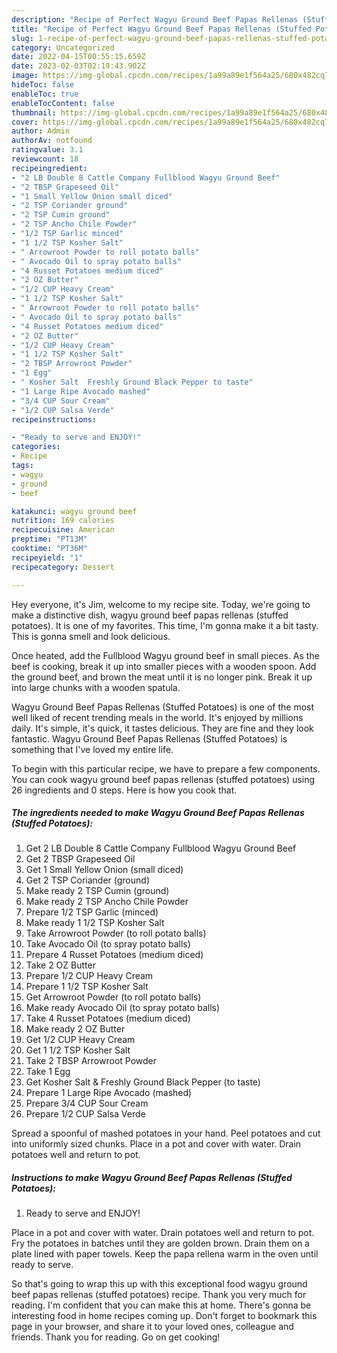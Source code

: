 ```yaml
---
description: "Recipe of Perfect Wagyu Ground Beef Papas Rellenas (Stuffed Potatoes)"
title: "Recipe of Perfect Wagyu Ground Beef Papas Rellenas (Stuffed Potatoes)"
slug: 1-recipe-of-perfect-wagyu-ground-beef-papas-rellenas-stuffed-potatoes
category: Uncategorized
date: 2022-04-15T00:55:15.659Z
date: 2023-02-03T02:19:43.902Z
image: https://img-global.cpcdn.com/recipes/1a99a89e1f564a25/680x482cq70/wagyu-ground-beef-papas-rellenas-stuffed-potatoes-recipe-main-photo.jpg
hideToc: false
enableToc: true
enableTocContent: false
thumbnail: https://img-global.cpcdn.com/recipes/1a99a89e1f564a25/680x482cq70/wagyu-ground-beef-papas-rellenas-stuffed-potatoes-recipe-main-photo.jpg
cover: https://img-global.cpcdn.com/recipes/1a99a89e1f564a25/680x482cq70/wagyu-ground-beef-papas-rellenas-stuffed-potatoes-recipe-main-photo.jpg
author: Admin
authorAv: notfound
ratingvalue: 3.1
reviewcount: 18
recipeingredient:
- "2 LB Double 8 Cattle Company Fullblood Wagyu Ground Beef"
- "2 TBSP Grapeseed Oil"
- "1 Small Yellow Onion small diced"
- "2 TSP Coriander ground"
- "2 TSP Cumin ground"
- "2 TSP Ancho Chile Powder"
- "1/2 TSP Garlic minced"
- "1 1/2 TSP Kosher Salt"
- " Arrowroot Powder to roll potato balls"
- " Avocado Oil to spray potato balls"
- "4 Russet Potatoes medium diced"
- "2 OZ Butter"
- "1/2 CUP Heavy Cream"
- "1 1/2 TSP Kosher Salt"
- " Arrowroot Powder to roll potato balls"
- " Avocado Oil to spray potato balls"
- "4 Russet Potatoes medium diced"
- "2 OZ Butter"
- "1/2 CUP Heavy Cream"
- "1 1/2 TSP Kosher Salt"
- "2 TBSP Arrowroot Powder"
- "1 Egg"
- " Kosher Salt  Freshly Ground Black Pepper to taste"
- "1 Large Ripe Avocado mashed"
- "3/4 CUP Sour Cream"
- "1/2 CUP Salsa Verde"
recipeinstructions:

- "Ready to serve and ENJOY!"
categories:
- Recipe
tags:
- wagyu
- ground
- beef

katakunci: wagyu ground beef 
nutrition: 169 calories
recipecuisine: American
preptime: "PT13M"
cooktime: "PT36M"
recipeyield: "1"
recipecategory: Dessert

---
```



Hey everyone, it's Jim, welcome to my recipe site. Today, we're going to make a distinctive dish, wagyu ground beef papas rellenas (stuffed potatoes). It is one of my favorites. This time, I'm gonna make it a bit tasty. This is gonna smell and look delicious.

Once heated, add the Fullblood Wagyu ground beef in small pieces. As the beef is cooking, break it up into smaller pieces with a wooden spoon. Add the ground beef, and brown the meat until it is no longer pink. Break it up into large chunks with a wooden spatula.

Wagyu Ground Beef Papas Rellenas (Stuffed Potatoes) is one of the most well liked of recent trending meals in the world. It's enjoyed by millions daily. It's simple, it's quick, it tastes delicious. They are fine and they look fantastic. Wagyu Ground Beef Papas Rellenas (Stuffed Potatoes) is something that I've loved my entire life.


To begin with this particular recipe, we have to prepare a few components. You can cook wagyu ground beef papas rellenas (stuffed potatoes) using 26 ingredients and 0 steps. Here is how you cook that.

<!--inarticleads1-->

##### The ingredients needed to make Wagyu Ground Beef Papas Rellenas (Stuffed Potatoes):

1. Get 2 LB Double 8 Cattle Company Fullblood Wagyu Ground Beef
1. Get 2 TBSP Grapeseed Oil
1. Get 1 Small Yellow Onion (small diced)
1. Get 2 TSP Coriander (ground)
1. Make ready 2 TSP Cumin (ground)
1. Make ready 2 TSP Ancho Chile Powder
1. Prepare 1/2 TSP Garlic (minced)
1. Make ready 1 1/2 TSP Kosher Salt
1. Take  Arrowroot Powder (to roll potato balls)
1. Take  Avocado Oil (to spray potato balls)
1. Prepare 4 Russet Potatoes (medium diced)
1. Take 2 OZ Butter
1. Prepare 1/2 CUP Heavy Cream
1. Prepare 1 1/2 TSP Kosher Salt
1. Get  Arrowroot Powder (to roll potato balls)
1. Make ready  Avocado Oil (to spray potato balls)
1. Take 4 Russet Potatoes (medium diced)
1. Make ready 2 OZ Butter
1. Get 1/2 CUP Heavy Cream
1. Get 1 1/2 TSP Kosher Salt
1. Take 2 TBSP Arrowroot Powder
1. Take 1 Egg
1. Get  Kosher Salt &amp; Freshly Ground Black Pepper (to taste)
1. Prepare 1 Large Ripe Avocado (mashed)
1. Prepare 3/4 CUP Sour Cream
1. Prepare 1/2 CUP Salsa Verde


Spread a spoonful of mashed potatoes in your hand. Peel potatoes and cut into uniformly sized chunks. Place in a pot and cover with water. Drain potatoes well and return to pot. 

<!--inarticleads2-->

##### Instructions to make Wagyu Ground Beef Papas Rellenas (Stuffed Potatoes):


1. Ready to serve and ENJOY!

Place in a pot and cover with water. Drain potatoes well and return to pot. Fry the potatoes in batches until they are golden brown. Drain them on a plate lined with paper towels. Keep the papa rellena warm in the oven until ready to serve. 

So that's going to wrap this up with this exceptional food wagyu ground beef papas rellenas (stuffed potatoes) recipe. Thank you very much for reading. I'm confident that you can make this at home. There's gonna be interesting food in home recipes coming up. Don't forget to bookmark this page in your browser, and share it to your loved ones, colleague and friends. Thank you for reading. Go on get cooking!
